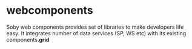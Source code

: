 # webcomponents
Soby web components provides set of libraries to make developers life easy. It integrates number of data services (SP, WS etc) with its existing components.<strong>grid</strong>
